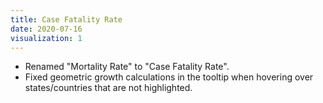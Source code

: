 ```yaml
---
title: Case Fatality Rate
date: 2020-07-16
visualization: 1
---
```


- Renamed "Mortality Rate" to "Case Fatality Rate".
- Fixed geometric growth calculations in the tooltip when hovering over states/countries that are not highlighted.

